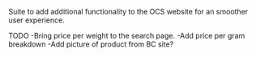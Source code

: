 Suite to add additional functionality to the OCS website for an smoother user experience.

TODO
-Bring price per weight to the search page.
-Add price per gram breakdown
-Add picture of product from BC site?
